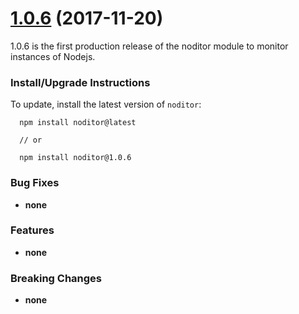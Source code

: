 # [1.0.6](https://www.npmjs.com/package/noditor) (2017-11-20)

1.0.6 is the first production release of the noditor module to monitor instances of Nodejs.

### Install/Upgrade Instructions


To update, install the latest version of `noditor`:

```
  npm install noditor@latest

  // or

  npm install noditor@1.0.6
```

### Bug Fixes

* **none**

### Features

* **none**

### Breaking Changes

* **none**
